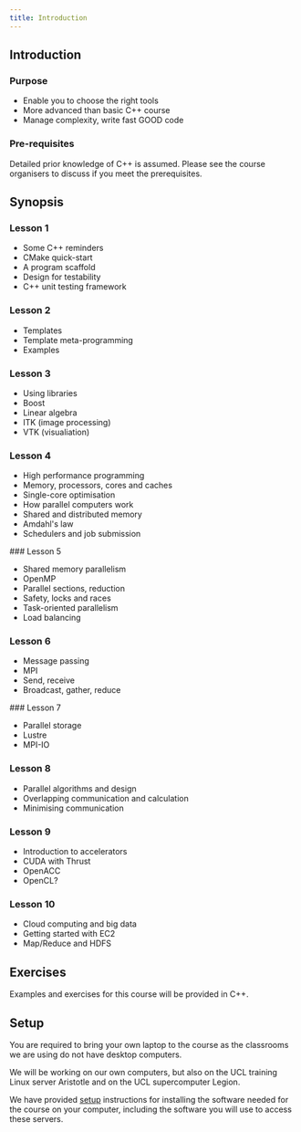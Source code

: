 ```yaml
---
title: Introduction
---
```


## Introduction

### Purpose

* Enable you to choose the right tools
* More advanced than basic C++ course
* Manage complexity, write fast GOOD code

### Pre-requisites

Detailed prior knowledge of C++ is assumed. Please see the course organisers to discuss if you meet the prerequisites.

## Synopsis

### Lesson 1

* Some C++ reminders
* CMake quick-start
* A program scaffold
* Design for testability
* C++ unit testing framework

### Lesson 2

* Templates
* Template meta-programming
* Examples

### Lesson 3

* Using libraries
* Boost
* Linear algebra
* ITK (image processing)
* VTK (visualiation)

### Lesson 4

* High performance programming
* Memory, processors, cores and caches
* Single-core optimisation
* How parallel computers work
* Shared and distributed memory 
* Amdahl's law
* Schedulers and job submission 

### Lesson 5

* Shared memory parallelism
* OpenMP
* Parallel sections, reduction 
* Safety, locks and races
* Task-oriented parallelism
* Load balancing

### Lesson 6

* Message passing
* MPI
* Send, receive
* Broadcast, gather, reduce

### Lesson 7

* Parallel storage
* Lustre
* MPI-IO

### Lesson 8
* Parallel algorithms and design
* Overlapping communication and calculation
* Minimising communication

### Lesson 9

* Introduction to accelerators
* CUDA with Thrust
* OpenACC
* OpenCL?

### Lesson 10  

* Cloud computing and big data
* Getting started with EC2
* Map/Reduce and HDFS

## Exercises

Examples and exercises for this course will be provided in C++.  

## Setup

You are required to bring your own laptop to the course as the classrooms we are
 using do not have desktop computers.

We will be working on our own computers, but also on the UCL training Linux server Aristotle and on the UCL
supercomputer Legion.

We have provided [setup](installation) instructions for installing the software needed for the course on
your computer, including the software you will use to access these servers.
